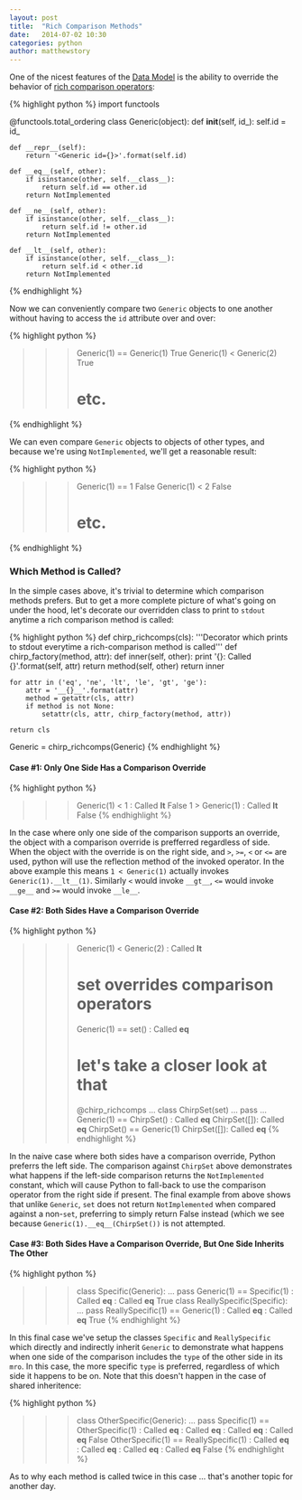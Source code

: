 ```yaml
---
layout: post
title:  "Rich Comparison Methods"
date:   2014-07-02 10:30
categories: python
author: matthewstory
---
```


One of the nicest features of the [Data Model](https://docs.python.org/2/reference/datamodel.html)
is the ability to override the behavior of
[rich comparison operators](https://docs.python.org/2/reference/datamodel.html#object.__lt__):

{% highlight python %}
import functools

@functools.total_ordering
class Generic(object):
    def __init__(self, id_):
        self.id = id_

    def __repr__(self):
        return '<Generic id={}>'.format(self.id)

    def __eq__(self, other):
        if isinstance(other, self.__class__):
            return self.id == other.id
        return NotImplemented

    def __ne__(self, other):
        if isinstance(other, self.__class__):
            return self.id != other.id
        return NotImplemented

    def __lt__(self, other):
        if isinstance(other, self.__class__):
            return self.id < other.id
        return NotImplemented
{% endhighlight %}

Now we can conveniently compare two `Generic` objects to one another without
having to access the `id` attribute over and over:

{% highlight python %}
>>> Generic(1) == Generic(1)
True
>>> Generic(1) < Generic(2)
True
>>> # etc.
{% endhighlight %}

We can even compare `Generic` objects to objects of other types, and because
we're using `NotImplemented`, we'll get a reasonable result:

{% highlight python %}
>>> Generic(1) == 1
False
>>> Generic(1) < 2
False
>>> # etc.
{% endhighlight %}

### Which Method is Called?

In the simple cases above, it's trivial to determine which comparison methods
prefers. But to get a more complete picture of what's going on under the hood,
let's decorate our overridden class to print to `stdout` anytime a rich
comparison method is called:

{% highlight python %}
def chirp_richcomps(cls):
    '''Decorator which prints to stdout everytime a rich-comparison method is
       called'''
    def chirp_factory(method, attr):
        def inner(self, other):
            print '{}: Called {}'.format(self, attr)
            return method(self, other)
        return inner

    for attr in ('eq', 'ne', 'lt', 'le', 'gt', 'ge'):
        attr = '__{}__'.format(attr)
        method = getattr(cls, attr)
        if method is not None:
            setattr(cls, attr, chirp_factory(method, attr))

    return cls

Generic = chirp_richcomps(Generic)
{% endhighlight %}

#### Case #1: Only One Side Has a Comparison Override

{% highlight python %}
>>> Generic(1) < 1
<Generic id=1>: Called __lt__
False
>>> 1 > Generic(1)
<Generic id=1>: Called __lt__
False
{% endhighlight %}

In the case where only one side of the comparison supports an override, the
object with a comparison override is prefferred regardless of side. When
the object with the override is on the right side, and `>`, `>=`, `<` or `<=`
are used, python will use the reflection method of the invoked operator. In
the above example this means `1 < Generic(1)` actually invokes
`Generic(1).__lt__(1)`. Similarly `<` would invoke `__gt__`, `<=` would invoke
`__ge__` and `>=` would invoke `__le__`.

#### Case #2: Both Sides Have a Comparison Override

{% highlight python %}
>>> Generic(1) < Generic(2)
<Generic id=1>: Called __lt__
>>> # set overrides comparison operators
>>> Generic(1) == set()
<Generic id=1>: Called __eq__
>>> # let's take a closer look at that
>>> @chirp_richcomps
... class ChirpSet(set)
...     pass
...
>>> Generic(1) == ChirpSet()
<Generic id=1>: Called __eq__
ChirpSet([]): Called __eq__
>>> ChirpSet() == Generic(1)
ChirpSet([]): Called __eq__
{% endhighlight %}

In the naive case where both sides have a comparison override, Python preferrs
the left side. The comparison against `ChirpSet` above demonstrates what
happens if the left-side comparison returns the `NotImplemented` constant,
which will cause Python to fall-back to use the comparison operator from the
right side if present. The final example from above shows that unlike
`Generic`, `set` does not return `NotImplemented` when compared against a
non-`set`, preferring to simply return False instead (which we see because
`Generic(1).__eq__(ChirpSet())` is not attempted.

#### Case #3: Both Sides Have a Comparison Override, But One Side Inherits The Other

{% highlight python %}
>>> class Specific(Generic):
...     pass
>>> Generic(1) == Specific(1)
<Specific id=1>: Called __eq__
<Generic id=1>: Called __eq__
True
>>> class ReallySpecific(Specific):
...     pass
>>> ReallySpecific(1) == Generic(1)
<ReallySpecific id=1>: Called __eq__
<Generic id=1>: Called __eq__
True
{% endhighlight %}

In this final case we've setup the classes `Specific` and `ReallySpecific`
which directly and indirectly inherit `Generic` to demonstrate what happens
when one side of the comparison includes the `type` of the other side in its
`mro`. In this case, the more specific `type` is preferred, regardless of
which side it happens to be on. Note that this doesn't happen in the case of
shared inheritence:

{% highlight python %}
>>> class OtherSpecific(Generic):
...     pass
>>> Specific(1) == OtherSpecific(1)
<Specific id=1>: Called __eq__
<OtherSpecific id=1>: Called __eq__
<OtherSpecific id=1>: Called __eq__
<Specific id=1>: Called __eq__
False
>>> OtherSpecific(1) == ReallySpecific(1)
<OtherSpecific id=1>: Called __eq__
<ReallySpecific id=1>: Called __eq__
<ReallySpecific id=1>: Called __eq__
<OtherSpecific id=1>: Called __eq__
False
{% endhighlight %}

As to why each method is called twice in this case ... that's another topic
for another day.
